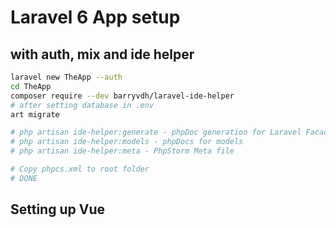 # Laravel 6 App setup

## with auth, mix and ide helper

```bash
laravel new TheApp --auth
cd TheApp
composer require --dev barryvdh/laravel-ide-helper
# after setting database in .env
art migrate

# php artisan ide-helper:generate - phpDoc generation for Laravel Facades
# php artisan ide-helper:models - phpDocs for models
# php artisan ide-helper:meta - PhpStorm Meta file

# Copy phpcs.xml to root folder
# DONE

```


## Setting up Vue



